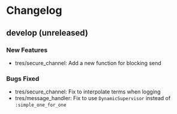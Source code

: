 # Changelog

## develop (unreleased)

### New Features
* tres/secure_channel: Add a new function for blocking send

### Bugs Fixed
* tres/secure_channel: Fix to interpolate terms when logging
* tres/message_handler: Fix to use `DynamicSupervisor` instead of `:simple_one_for_one`
